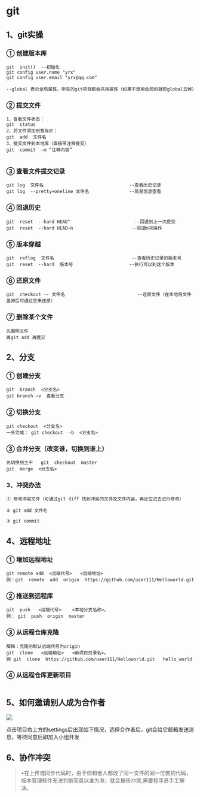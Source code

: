 # git

## 1、git实操

### ① 创建版本库

```spreadsheet
git  init()  --初始化
git config user.name "yrx"
git config user.email "yrx@qq.com"

--global 表示全局属性，所有的git项目都会共用属性（如果不想用全局的就把global去掉）
```

### ② 提交文件

```spreadsheet
1、查看文件状态：               		 
git  status  
2、将文件添加到暂存区：          			
git  add  文件名
3、提交文件到本地库（直接带注释提交）   		   
git  commit  –m “注释内容”


```

### ③ 查看文件提交记录

```spreadsheet
git log  文件名             					--查看历史记录
git log  --pretty=oneline 文件名				--简易信息查看

```

### ④ 回退历史

```spreadsheet
git  reset  --hard HEAD^                        --回退到上一次提交
git  reset  --hard HEAD~n  					   --回退n次操作
```

### ⑤ 版本穿越

```spreadsheet
git  reflog  文件名                           	 --查看历史记录的版本号
git  reset  --hard  版本号					    --执行可以到这个版本
```

### ⑥ 还原文件

```spreadsheet
git  checkout -- 文件名                           --还原文件（在本地将文件盖卵后可通过它来还原）
```

### ⑦ 删除某个文件

```spreadsheet
先删除文件
再git add 再提交
```

## 2、分支

### ① 创建分支

```spreadsheet
git  branch  <分支名>
git branch –v  查看分支
```

### ② 切换分支

```spreadsheet
git checkout  <分支名>
一步完成： git checkout  –b  <分支名>
```

### ③ 合并分支（改变谁，切换到谁上）

```spreadsheet
先切换到主干   git  checkout  master
git  merge  <分支名>
```

### 3、冲突办法

```spreadsheet
① 修改冲突文件（可通过git diff 找到冲突的文件及文件内容，再定位进去进行修改）

② git add 文件名

③ git commit
```



## 4、远程地址

### ① 增加远程地址

```spreadsheet
git remote add  <远端代号>   <远端地址> 
例：git  remote  add  origin  https://github.com/user111/Helloworld.git
```

### ② 推送到远程库

```spreadsheet
git  push   <远端代号>    <本地分支名称>。
例： git  push  origin  master
```

### ③ 从远程仓库克隆

```spreadsheet
解释：克隆的默认远端代号为origin
git  clone   <远端地址>   <新项目目录名>。
例 git  clone  https://github.com/user111/Helloworld.git   hello_world
```

### ④ 从远程仓库更新项目

```spreadsheet

```



## 5、如何邀请别人成为合作者

![](http://yinlingshishang.oss-cn-shenzhen.aliyuncs.com/%E5%9B%BE%E7%89%87%E4%B8%8A%E4%BC%A0/git/git_2018-12-05_21-05-08.png)

点击项目右上方的settings后出现如下情况，选择合作者后，git会给它邮箱发送消息，等待同意后即加入小组开发

## 6、协作冲突

> •在上传或同步代码时，由于你和他人都改了同一文件的同一位置的代码，版本管理软件无法判断究竟以谁为准，就会报告冲突,需要程序员手工解决。